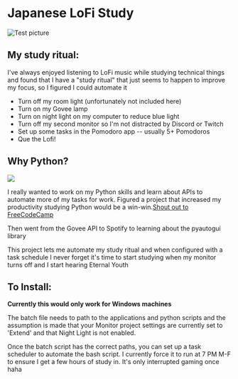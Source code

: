 # Japanese LoFi Study

![Test picture](https://www.japannakama.co.uk/wp-content/uploads/2021/09/aesthetic-anime-purple-lo-fi-backgrounds.jpg)

<h2>My study ritual: </h2>

I've always enjoyed listening to LoFi music while studying technical things and found that I have a "study ritual" that just seems to happen to improve my focus, so I figured I could automate it


<html>
<body>

<ul>
<li>Turn off my room light (unfortunately not included here)</li>
<li>Turn on my Govee lamp </li>
<li>Turn on night light on my computer to reduce blue light</li>
<li>Turn off my second monitor so I'm not distracted by Discord or Twitch</li>
<li>Set up some tasks in the Pomodoro app -- usually 5+ Pomodoros</li>
<li>Que the Lofi!</li>
</ul>  

</body>
</html>



<h2>Why Python?</h2> 

![](https://encrypted-tbn0.gstatic.com/images?q=tbn:ANd9GcTNUNPFhhzbSCpEuXeYAFUQtsszTYopFbQ29g_fReo&usqp=CAE&s)

I really wanted to work on my Python skills and learn about APIs to automate more of my tasks for work. Figured a project that increased my productivity studying Python would be a win-win.[Shout out to FreeCodeCamp](https://www.youtube.com/watch?v=WXsD0ZgxjRw&ab_channel=freeCodeCamp.org)

Then went from the Govee API to Spotify to learning about the pyautogui library 

This project lets me automate my study ritual and when configured with a task schedule I never forget it's time to start studying when my monitor turns off and I start hearing Eternal Youth



<h2>To Install: </h2>

<b> Currently this would only work for Windows machines </b>

The batch file needs to path to the applications and python scripts and the assumption is made that your Monitor project settings are currently set to 'Extend' and that Night Light is not enabled.

Once the batch script has the correct paths, you can set up a task scheduler to automate the bash script. I currently force it to run at 7 PM M-F to ensure I get a few hours of study in.
It's only interrupted gaming once haha




